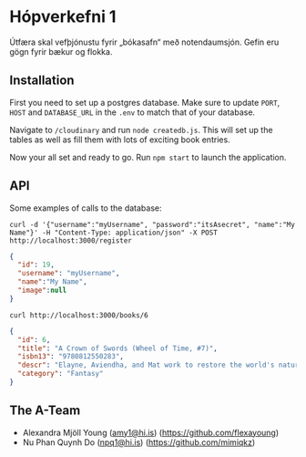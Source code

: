# Hópverkefni 1

Útfæra skal vefþjónustu fyrir „bókasafn“ með notendaumsjón. Gefin eru gögn fyrir bækur og flokka.

## Installation

First you need to set up a postgres database. Make sure to update `PORT`, `HOST` and `DATABASE_URL`  in the `.env` to match that of your database. 

Navigate to `/cloudinary` and run  `node createdb.js`. This will set up the tables as well as fill them with lots of exciting book entries.

Now your all set and ready to go. Run `npm start` to launch the application.

## API

Some examples of calls to the database:

`curl -d '{"username":"myUsername", "password":"itsAsecret", "name":"My Name"}' -H "Content-Type: application/json" -X POST http://localhost:3000/register`
  ```json
{ 
    "id": 19,
    "username": "myUsername",
    "name":"My Name",
    "image":null
  }
```
  
  `curl http://localhost:3000/books/6`
  ```json
{ 
    "id": 6,
    "title": "A Crown of Swords (Wheel of Time, #7)",
    "isbn13": "9780812550283",
    "descr": "Elayne, Aviendha, and Mat work to restore the world's natural weather, while Egwene gathers a group of female channelers and Rand confronts the dread Forsaken Sammael, in the seventh volume in the Wheel of Time series. Reprint.",
    "category": "Fantasy"
  }
```
  

## The A-Team

* Alexandra Mjöll Young (amy1@hi.is) (https://github.com/flexayoung)
* Nu Phan Quynh Do (npq1@hi.is) (https://github.com/mimiqkz)

